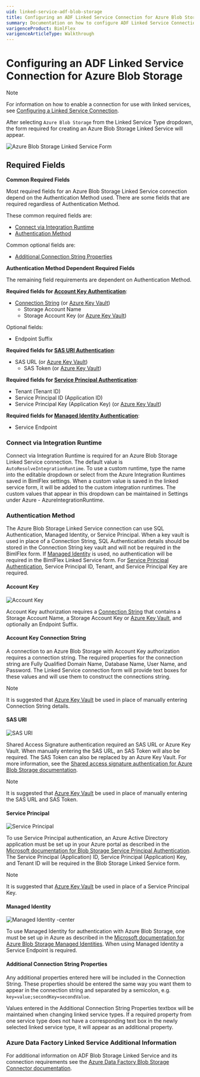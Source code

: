 ```yaml
---
uid: linked-service-adf-blob-storage
title: Configuring an ADF Linked Service Connection for Azure Blob Storage
summary: Documentation on how to configure ADF Linked Service Connection for Azure Blob Storage with required fields, connection strings, and links to additional information
varigenceProduct: BimlFlex
varigenceArticleType: Walkthrough
---
```

# Configuring an ADF Linked Service Connection for Azure Blob Storage

> [!NOTE]
> For information on how to enable a connection for use with linked services, see [Configuring a Linked Service Connection](xref:create-linked-service-connection).

[//]: # (TODO List of stages, connection types, and system types that can use Azure Blob Storage)

After selecting `Azure Blob Storage` from the Linked Service Type dropdown, the form required for creating an Azure Blob Storage Linked Service will appear.

![Azure Blob Storage Linked Service Form](../../static/img/bimlflex-ss-app-connections-adf-blob-storage-form.png "Azure Blob Storage Linked Service Form")

## Required Fields

**Common Required Fields**

Most required fields for an Azure Blob Storage Linked Service connection depend on the Authentication Method used.
There are some fields that are required regardless of Authentication Method.

These common required fields are:

+ [Connect via Integration Runtime](#connect-via-integration-runtime)
+ [Authentication Method](#authentication-method)

Common optional fields are:

+ [Additional Connection String Properties](#additional-connection-string-properties)

**Authentication Method Dependent Required Fields**

The remaining field requirements are dependent on Authentication Method.

**Required fields for [Account Key Authentication](#account-key)**:

+ [Connection String](#account-key-connection-string) (or [Azure Key Vault](xref:create-linked-service-connection))
  + Storage Account Name
  + Storage Account Key (or [Azure Key Vault](xref:create-linked-service-connection))

Optional fields:

+ Endpoint Suffix

**Required fields for [SAS URI Authentication](#sas-uri)**:

+ SAS URL (or [Azure Key Vault](xref:create-linked-service-connection))
  + SAS Token (or [Azure Key Vault](xref:create-linked-service-connection))

**Required fields for [Service Principal Authentication](#service-principal)**:

+ Tenant (Tenant ID)
+ Service Principal ID (Application ID)
+ Service Principal Key (Application Key) (or [Azure Key Vault](xref:create-linked-service-connection))

**Required fields for [Managed Identity Authentication](#managed-identity)**:

+ Service Endpoint

### Connect via Integration Runtime

Connect via Integration Runtime is required for an Azure Blob Storage Linked Service connection.
The default value is `AutoResolveIntegrationRuntime`.
To use a custom runtime, type the name into the editable dropdown or select from the Azure Integration Runtimes saved in BimlFlex settings.
When a custom value is saved in the linked service form, it will be added to the custom integration runtimes.
The custom values that appear in this dropdown can be maintained in Settings under Azure - AzureIntegrationRuntime.

### Authentication Method

The Azure Blob Storage Linked Service connection can use SQL Authentication, Managed Identity, or Service Principal.
When a key vault is used in place of a Connection String, SQL Authentication details should be stored in the Connection String key vault and will not be required in the BimlFlex form.
If [Managed Identity](#managed-identity) is used, no authentication will be required in the BimlFlex Linked Service form.
For [Service Principal Authentication](#service-principal), Service Principal ID, Tenant, and Service Principal Key are required.

#### Account Key

![Account Key](../../static/img/bimlflex-ss-app-connections-adf-blob-storage-form.png "Account Key")

Account Key authorization requires a [Connection String](#account-key-connection-string) that contains a Storage Account Name, a Storage Account Key or [Azure Key Vault](xref:create-linked-service-connection), and optionally an Endpoint Suffix.

#### Account Key Connection String

A connection to an Azure Blob Storage with Account Key authorization requires a connection string.
The required properties for the connection string are Fully Qualified Domain Name, Database Name, User Name, and Password.
The Linked Service connection form will provide text boxes for these values and will use them to construct the connections string.

> [!NOTE]
> It is suggested that [Azure Key Vault](linked-service-azure-key-vault.md) be used in place of manually entering Connection String details.

#### SAS URI

![SAS URI](../../static/img/bimlflex-ss-app-connections-adf-blob-storage-sas-uri.png "SAS URI")

Shared Access Signature authentication required an SAS URL or Azure Key Vault.
When manually entering the SAS URL, an SAS Token will also be required.
The SAS Token can also be replaced by an Azure Key Vault.
For more information, see the [Shared access signature authentication for Azure Blob Storage documentation](https://docs.microsoft.com/en-us/azure/data-factory/connector-azure-blob-storage#shared-access-signature-authentication).

> [!NOTE]
> It is suggested that [Azure Key Vault](linked-service-azure-key-vault.md) be used in place of manually entering the SAS URL and SAS Token.

#### Service Principal

![Service Principal](../../static/img/bimlflex-ss-app-connections-adf-blob-storage-service-principal.png "Service Principal")

To use Service Principal authentication, an Azure Active Directory application must be set up in your Azure portal as described in the [Microsoft documentation for Blob Storage Service Principal Authentication](https://docs.microsoft.com/en-us/azure/data-factory/connector-azure-blob-storage#service-principal-authentication).
The Service Principal (Application) ID, Service Principal (Application) Key, and Tenant ID will be required in the Blob Storage Linked Service form.

> [!NOTE]
> It is suggested that [Azure Key Vault](linked-service-azure-key-vault.md) be used in place of a Service Principal Key.

#### Managed Identity

![Managed Identity -center](../../static/img/bimlflex-ss-app-connections-adf-blob-storage-managed-identity.png "Managed Identity")

To use Managed Identity for authentication with Azure Blob Storage, one must be set up in Azure as described in the [Microsoft documentation for Azure Blob Storage Managed Identities](https://docs.microsoft.com/en-us/azure/data-factory/connector-azure-blob-storage#managed-identity).
When using Managed Identity a Service Endpoint is required.

#### Additional Connection String Properties

Any additional properties entered here will be included in the Connection String.
These properties should be entered the same way you want them to appear in the connection string and separated by a semicolon, e.g. `key=value;secondKey=secondValue`.

Values entered in the Additional Connection String Properties textbox will be maintained when changing linked service types.
If a required property from one service type does not have a corresponding text box in the newly selected linked service type, it will appear as an additional property.

### Azure Data Factory Linked Service Additional Information

For additional information on ADF Blob Storage Linked Service and its connection requirements see the [Azure Data Factory Blob Storage Connector documentation](https://docs.microsoft.com/en-us/azure/data-factory/connector-azure-blob-storage).
